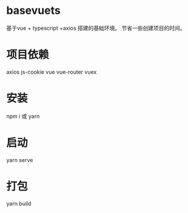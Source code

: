 # basevuets
基于vue + typescript +axios 搭建的基础环境。
节省一些创建项目的时间。

# 项目依赖
 axios 
 js-cookie
 vue
 vue-router
 vuex

 # 安装
  npm i 
  或
  yarn

# 启动
yarn serve
# 打包
yarn build